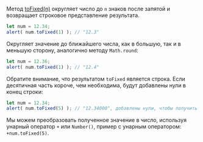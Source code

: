 Метод [toFixed(n)](https://developer.mozilla.org/ru/docs/Web/JavaScript/Reference/Global_Objects/Number/toFixed) округляет число до `n` знаков после запятой и возвращает строковое представление результата.

```javascript
let num = 12.34;
alert( num.toFixed(1) ); // "12.3"
```

Округляет значение до ближайшего числа, как в большую, так и в меньшую сторону, аналогично методу `Math.round`:

```javascript
let num = 12.36;
alert( num.toFixed(1) ); // "12.4"
```

Обратите внимание, что результатом `toFixed` является строка. Если десятичная часть короче, чем необходима, будут добавлены нули в конец строки:

```javascript
let num = 12.34;
alert( num.toFixed(5) ); // "12.34000", добавлены нули, чтобы получить 5 знаков после запятой
```

Мы можем преобразовать полученное значение в число, используя унарный оператор `+` или `Number()`, пример с унарным оператором: `+num.toFixed(5)`.
